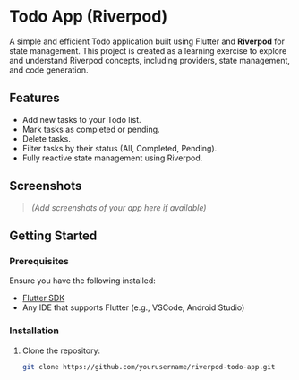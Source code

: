 # Todo App (Riverpod)

A simple and efficient Todo application built using Flutter and **Riverpod** for state management. This project is created as a learning exercise to explore and understand Riverpod concepts, including providers, state management, and code generation.

## Features

- Add new tasks to your Todo list.
- Mark tasks as completed or pending.
- Delete tasks.
- Filter tasks by their status (All, Completed, Pending).
- Fully reactive state management using Riverpod.

## Screenshots

> *(Add screenshots of your app here if available)*

## Getting Started

### Prerequisites

Ensure you have the following installed:

- [Flutter SDK](https://flutter.dev/docs/get-started/install)
- Any IDE that supports Flutter (e.g., VSCode, Android Studio)

### Installation

1. Clone the repository:

   ```bash
   git clone https://github.com/yourusername/riverpod-todo-app.git
